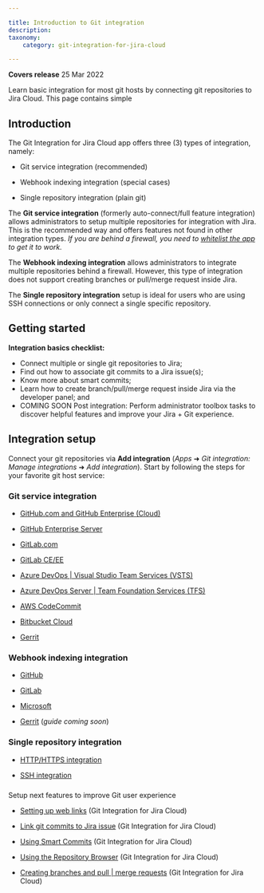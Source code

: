 ```yaml
---

title: Introduction to Git integration
description:
taxonomy:
    category: git-integration-for-jira-cloud

---
```

**Covers release** 25 Mar 2022


Learn basic integration for most git hosts by connecting git repositories to Jira Cloud. This page contains simple

## Introduction

The Git Integration for Jira Cloud app offers three (3) types of integration, namely:

*   Git service integration (recommended)

*   Webhook indexing integration (special cases)

*   Single repository integration (plain git)


The **Git service integration** (formerly auto-connect/full feature integration) allows administrators to setup multiple repositories for integration with Jira. This is the recommended way and offers features not found in other integration types. _If you are behind a firewall, you need to_ [_whitelist the app_](/git-integration-for-jira-cloud/allow-list-whitelist-bigbrassband-cloud/) _to get it to work._

The **Webhook indexing integration** allows administrators to integrate multiple repositories behind a firewall. However, this type of integration does not support creating branches or pull/merge request inside Jira.

The **Single repository integration** setup is ideal for users who are using SSH connections or only connect a single specific repository.

## Getting started

**Integration basics checklist:**

*   Connect multiple or single git repositories to Jira;
*   Find out how to associate git commits to a Jira issue(s);
*   Know more about smart commits;
*   Learn how to create branch/pull/merge request inside Jira via the developer panel; and
*   COMING SOON Post integration: Perform administrator toolbox tasks to discover helpful features and improve your Jira + Git experience.

## Integration setup

Connect your git repositories via **Add integration** (_Apps_ ➜ _Git integration: Manage integrations_ ➜ _Add integration_). Start by following the steps for your favorite git host service:

### Git service integration

*   [GitHub.com and GitHub Enterprise (Cloud)](/git-integration-for-jira-cloud/github-com/)

*   [GitHub Enterprise Server](/git-integration-for-jira-cloud/github-enterprise-server/)

*   [GitLab.com](/git-integration-for-jira-cloud/gitlab-com/)

*   [GitLab CE/EE](/git-integration-for-jira-cloud/gitlab-ce-ee/)

*   [Azure DevOps | Visual Studio Team Services (VSTS)](/git-integration-for-jira-cloud/azure-devops-visual-studio-team-services-vsts/)

*   [Azure DevOps Server | Team Foundation Services (TFS)](/git-integration-for-jira-cloud/azure-devops-server-team-foundation-services-tfs/)

*   [AWS CodeCommit](/git-integration-for-jira-cloud/aws-codecommit-gij-cloud/)

*   [Bitbucket Cloud](/git-integration-for-jira-cloud/bitbucket-cloud/)

*   [Gerrit](/git-integration-for-jira-cloud/Gerrit)


### Webhook indexing integration

*   [GitHub](/git-integration-for-jira-cloud/github-webhook-indexing-integration/)

*   [GitLab](/git-integration-for-jira-cloud/gitlab-webhook-indexing-integration/)

*   [Microsoft](/git-integration-for-jira-cloud/github-webhook-indexing-integration/)

*   [Gerrit](/git-integration-for-jira-cloud/gerrit-webhook-indexing-integration/) (_guide coming soon_)


### Single repository integration

*   [HTTP/HTTPS integration](/git-integration-for-jira-cloud/connecting-to-a-single-git-repository-http-https/)

*   [SSH integration](/connecting-to-a-single-git-repository-ssh/)


###
Setup next features to improve Git user experience

*   [Setting up web links](/git-integration-for-jira-cloud/setting-up-web-links-gij-cloud/) (Git Integration for Jira Cloud)

*   [Link git commits to Jira issue](/git-integration-for-jira-cloud/link-git-commits-to-jira-issue/) (Git Integration for Jira Cloud)

*   [Using Smart Commits](/git-integration-for-jira-cloud/using-smart-commits/) (Git Integration for Jira Cloud)

*   [Using the Repository Browser](/git-integration-for-jira-cloud/using-the-repository-browser/) (Git Integration for Jira Cloud)

*   [Creating branches and pull | merge requests](/git-integration-for-jira-cloud/creating-branches-and-pull-merge-requests/) (Git Integration for Jira Cloud)